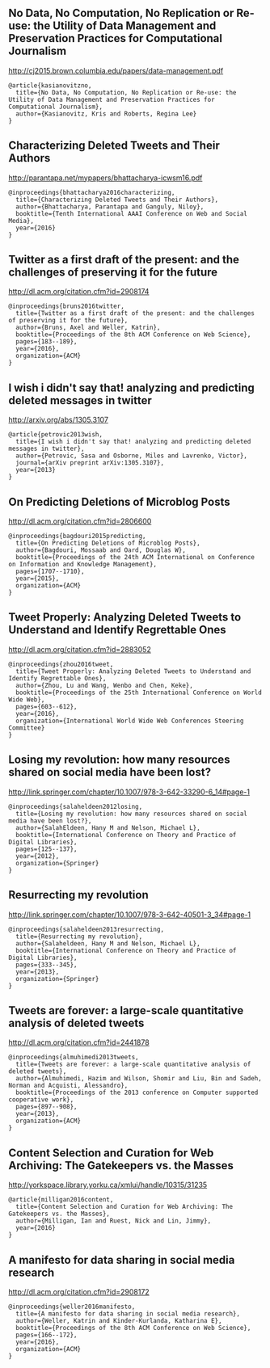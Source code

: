 ## No Data, No Computation, No Replication or Re-use: the Utility of Data Management and Preservation Practices for Computational Journalism
http://cj2015.brown.columbia.edu/papers/data-management.pdf

```
@article{kasianovitzno,
  title={No Data, No Computation, No Replication or Re-use: the Utility of Data Management and Preservation Practices for Computational Journalism},
  author={Kasianovitz, Kris and Roberts, Regina Lee}
}
```

## Characterizing Deleted Tweets and Their Authors
http://parantapa.net/mypapers/bhattacharya-icwsm16.pdf

```
@inproceedings{bhattacharya2016characterizing,
  title={Characterizing Deleted Tweets and Their Authors},
  author={Bhattacharya, Parantapa and Ganguly, Niloy},
  booktitle={Tenth International AAAI Conference on Web and Social Media},
  year={2016}
}
```

## Twitter as a first draft of the present: and the challenges of preserving it for the future
http://dl.acm.org/citation.cfm?id=2908174

```
@inproceedings{bruns2016twitter,
  title={Twitter as a first draft of the present: and the challenges of preserving it for the future},
  author={Bruns, Axel and Weller, Katrin},
  booktitle={Proceedings of the 8th ACM Conference on Web Science},
  pages={183--189},
  year={2016},
  organization={ACM}
}
```

## I wish i didn't say that! analyzing and predicting deleted messages in twitter
http://arxiv.org/abs/1305.3107

```
@article{petrovic2013wish,
  title={I wish i didn't say that! analyzing and predicting deleted messages in twitter},
  author={Petrovic, Sasa and Osborne, Miles and Lavrenko, Victor},
  journal={arXiv preprint arXiv:1305.3107},
  year={2013}
}
```

## On Predicting Deletions of Microblog Posts
http://dl.acm.org/citation.cfm?id=2806600

```
@inproceedings{bagdouri2015predicting,
  title={On Predicting Deletions of Microblog Posts},
  author={Bagdouri, Mossaab and Oard, Douglas W},
  booktitle={Proceedings of the 24th ACM International on Conference on Information and Knowledge Management},
  pages={1707--1710},
  year={2015},
  organization={ACM}
}
```

## Tweet Properly: Analyzing Deleted Tweets to Understand and Identify Regrettable Ones
http://dl.acm.org/citation.cfm?id=2883052

```
@inproceedings{zhou2016tweet,
  title={Tweet Properly: Analyzing Deleted Tweets to Understand and Identify Regrettable Ones},
  author={Zhou, Lu and Wang, Wenbo and Chen, Keke},
  booktitle={Proceedings of the 25th International Conference on World Wide Web},
  pages={603--612},
  year={2016},
  organization={International World Wide Web Conferences Steering Committee}
}
```

## Losing my revolution: how many resources shared on social media have been lost?
http://link.springer.com/chapter/10.1007/978-3-642-33290-6_14#page-1

```
@inproceedings{salaheldeen2012losing,
  title={Losing my revolution: how many resources shared on social media have been lost?},
  author={SalahEldeen, Hany M and Nelson, Michael L},
  booktitle={International Conference on Theory and Practice of Digital Libraries},
  pages={125--137},
  year={2012},
  organization={Springer}
}
```

## Resurrecting my revolution
http://link.springer.com/chapter/10.1007/978-3-642-40501-3_34#page-1

```
@inproceedings{salaheldeen2013resurrecting,
  title={Resurrecting my revolution},
  author={Salaheldeen, Hany M and Nelson, Michael L},
  booktitle={International Conference on Theory and Practice of Digital Libraries},
  pages={333--345},
  year={2013},
  organization={Springer}
}
```

## Tweets are forever: a large-scale quantitative analysis of deleted tweets
http://dl.acm.org/citation.cfm?id=2441878

```
@inproceedings{almuhimedi2013tweets,
  title={Tweets are forever: a large-scale quantitative analysis of deleted tweets},
  author={Almuhimedi, Hazim and Wilson, Shomir and Liu, Bin and Sadeh, Norman and Acquisti, Alessandro},
  booktitle={Proceedings of the 2013 conference on Computer supported cooperative work},
  pages={897--908},
  year={2013},
  organization={ACM}
}
```

## Content Selection and Curation for Web Archiving: The Gatekeepers vs. the Masses
http://yorkspace.library.yorku.ca/xmlui/handle/10315/31235

```
@article{milligan2016content,
  title={Content Selection and Curation for Web Archiving: The Gatekeepers vs. the Masses},
  author={Milligan, Ian and Ruest, Nick and Lin, Jimmy},
  year={2016}
}
```

## A manifesto for data sharing in social media research
http://dl.acm.org/citation.cfm?id=2908172

```
@inproceedings{weller2016manifesto,
  title={A manifesto for data sharing in social media research},
  author={Weller, Katrin and Kinder-Kurlanda, Katharina E},
  booktitle={Proceedings of the 8th ACM Conference on Web Science},
  pages={166--172},
  year={2016},
  organization={ACM}
}
```